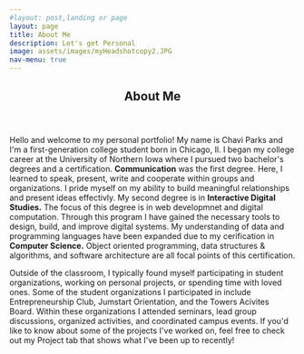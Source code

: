 ```yaml
---
#layout: post,landing or page
layout: page
title: About Me
description: Let's get Personal
image: assets/images/myHeadshotcopy2.JPG
nav-menu: true
---
```

<!-- Main -->
<div id="main" class="alt">

<!-- One -->
<section id="one">
	<div class="inner">
		<header class="major">
			<h1>About Me</h1>
		</header>

<!-- content -->

<p><span class="image left"><img src="{% assets/images/myHeadshotcopy.JPG %}" alt="" /></span>Hello and welcome to my personal portfolio! My name is Chavi Parks and I'm a first-generation college student born in Chicago, Il.
I began my college career at the University of Northern Iowa where I pursued two bachelor's degrees and a certification. <strong>Communication</strong> was the first degree. Here, I learned to speak, present, write and cooperate within groups and organizations. I pride myself on my ability to build meaningful relationships and present ideas effectivly. My second degree is in <strong>Interactive Digital Studies.</strong> The focus of this degree is in web developmnet and digital computation. Through this program I have gained the necessary tools to design, build, and improve digital systems. My understanding of data and programming languages have been expanded due to my cerification in <strong>Computer Science.</strong> Object oriented programming, data structures & algorithms, and software architecture are all focal points of this certification.</p>

<p>Outside of the classroom, I typically found myself participating in student organizations, working on
personal projects, or spending time with loved ones. Some of the student organizations I participated in include Entrepreneurship Club, Jumstart Orientation, and the Towers Acivites Board. Within these organizations I attended seminars, lead group discussions, organized activities, and coordinated campus events. If you'd like to know about some of the projects I've worked on, feel free to check out my Project tab that shows what I've been up to recently!</p>

